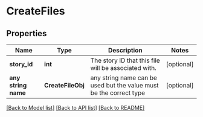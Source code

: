 # CreateFiles

## Properties
Name | Type | Description | Notes
------------ | ------------- | ------------- | -------------
**story_id** | **int** | The story ID that this file will be associated with. | [optional] 
**any string name** | **CreateFileObj** | any string name can be used but the value must be the correct type | [optional]

[[Back to Model list]](../README.md#documentation-for-models) [[Back to API list]](../README.md#documentation-for-api-endpoints) [[Back to README]](../README.md)


